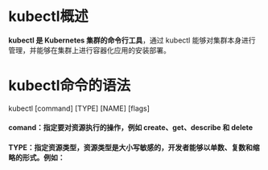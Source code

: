 # kubectl概述

**kubectl 是 Kubernetes 集群的命令行工具**，通过 kubectl 能够对集群本身进行管理，并能够在集群上进行容器化应用的安装部署。

# kubectl命令的语法

kubectl [command] [TYPE] [NAME] [flags]

#### comand：指定要对资源执行的操作，例如 create、get、describe 和 delete

#### TYPE：指定资源类型，资源类型是大小写敏感的，开发者能够以单数、复数和缩略的形式。例如：